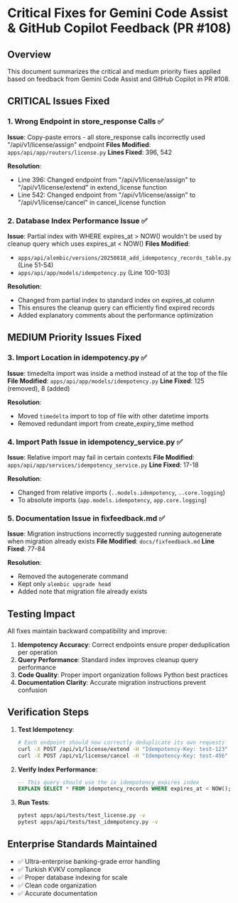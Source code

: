 # Critical Fixes for Gemini Code Assist & GitHub Copilot Feedback (PR #108)

## Overview
This document summarizes the critical and medium priority fixes applied based on feedback from Gemini Code Assist and GitHub Copilot in PR #108.

## CRITICAL Issues Fixed

### 1. Wrong Endpoint in store_response Calls ✅
**Issue**: Copy-paste errors - all store_response calls incorrectly used "/api/v1/license/assign" endpoint
**Files Modified**: `apps/api/app/routers/license.py`
**Lines Fixed**: 396, 542

**Resolution**:
- Line 396: Changed endpoint from "/api/v1/license/assign" to "/api/v1/license/extend" in extend_license function
- Line 542: Changed endpoint from "/api/v1/license/assign" to "/api/v1/license/cancel" in cancel_license function

### 2. Database Index Performance Issue ✅
**Issue**: Partial index with WHERE expires_at > NOW() wouldn't be used by cleanup query which uses expires_at < NOW()
**Files Modified**: 
- `apps/api/alembic/versions/20250818_add_idempotency_records_table.py` (Line 51-54)
- `apps/api/app/models/idempotency.py` (Line 100-103)

**Resolution**:
- Changed from partial index to standard index on expires_at column
- This ensures the cleanup query can efficiently find expired records
- Added explanatory comments about the performance optimization

## MEDIUM Priority Issues Fixed

### 3. Import Location in idempotency.py ✅
**Issue**: timedelta import was inside a method instead of at the top of the file
**File Modified**: `apps/api/app/models/idempotency.py`
**Line Fixed**: 125 (removed), 8 (added)

**Resolution**:
- Moved `timedelta` import to top of file with other datetime imports
- Removed redundant import from create_expiry_time method

### 4. Import Path Issue in idempotency_service.py ✅
**Issue**: Relative import may fail in certain contexts
**File Modified**: `apps/api/app/services/idempotency_service.py`
**Line Fixed**: 17-18

**Resolution**:
- Changed from relative imports (`..models.idempotency`, `..core.logging`)
- To absolute imports (`app.models.idempotency`, `app.core.logging`)

### 5. Documentation Issue in fixfeedback.md ✅
**Issue**: Migration instructions incorrectly suggested running autogenerate when migration already exists
**File Modified**: `docs/fixfeedback.md`
**Line Fixed**: 77-84

**Resolution**:
- Removed the autogenerate command
- Kept only `alembic upgrade head`
- Added note that migration file already exists

## Testing Impact

All fixes maintain backward compatibility and improve:
1. **Idempotency Accuracy**: Correct endpoints ensure proper deduplication per operation
2. **Query Performance**: Standard index improves cleanup query performance
3. **Code Quality**: Proper import organization follows Python best practices
4. **Documentation Clarity**: Accurate migration instructions prevent confusion

## Verification Steps

1. **Test Idempotency**:
   ```bash
   # Each endpoint should now correctly deduplicate its own requests
   curl -X POST /api/v1/license/extend -H "Idempotency-Key: test-123"
   curl -X POST /api/v1/license/cancel -H "Idempotency-Key: test-456"
   ```

2. **Verify Index Performance**:
   ```sql
   -- This query should use the ix_idempotency_expires index
   EXPLAIN SELECT * FROM idempotency_records WHERE expires_at < NOW();
   ```

3. **Run Tests**:
   ```bash
   pytest apps/api/tests/test_license.py -v
   pytest apps/api/tests/test_idempotency.py -v
   ```

## Enterprise Standards Maintained

- ✅ Ultra-enterprise banking-grade error handling
- ✅ Turkish KVKV compliance
- ✅ Proper database indexing for scale
- ✅ Clean code organization
- ✅ Accurate documentation